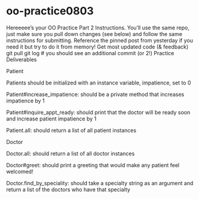 # oo-practice0803
Hereeeee’s your OO Practice Part 2 Instructions. You’ll use the same repo, just make sure you pull down changes (see below) and follow the same instructions for submitting. Reference the pinned post from yesterday if you need it but try to do it from memory!
Get most updated code (& feedback)
git pull
git log    # you should see an additional commit (or 2!) 
Practice Deliverables

Patient

Patients should be initialized with an instance variable, impatience, set to 0

Patient#increase_impatience: should be a private method that increases impatience by 1 

Patient#inquire_appt_ready: should print that the doctor will be ready soon and increase patient impatience by 1

Patient.all: should return a list of all patient instances

Doctor

Doctor.all: should return a list of all doctor instances

Doctor#greet: should print a greeting that would make any patient feel welcomed!

Doctor.find_by_speciality: should take a specialty string as an argument and return a list of the doctors who have that specialty 